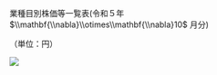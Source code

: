 業種目別株価等一覧表(令和５年 $\\mathbf{\\nabla}\\otimes\\mathbf{\\nabla}10$ 月分)

（単位：円）

![](https://www.nta.go.jp/tmp/31b4fb88-e23c-475f-a76d-7d7aba8667f1/images/1ea450863ded9b13d5a374ff8531c5ab7bf166b9451ab163cfb901f8b73344aa.jpg)
